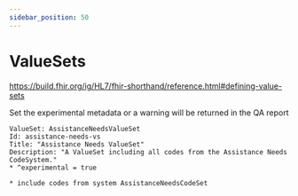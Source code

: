 ```yaml
---
sidebar_position: 50
---
```


# ValueSets

https://build.fhir.org/ig/HL7/fhir-shorthand/reference.html#defining-value-sets

Set the experimental metadata or a warning will be returned in the QA report

```
ValueSet: AssistanceNeedsValueSet
Id: assistance-needs-vs
Title: "Assistance Needs ValueSet"
Description: "A ValueSet including all codes from the Assistance Needs CodeSystem."
* ^experimental = true

* include codes from system AssistanceNeedsCodeSet
```
